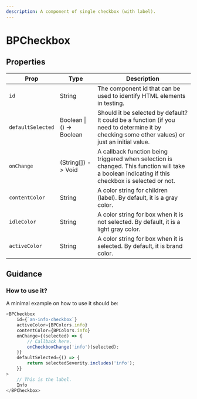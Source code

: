 ```yaml
---
description: A component of single checkbox (with label).
---
```


# BPCheckbox

## Properties

| Prop              | Type                      | Description                                                                                                                                      |
| ----------------- | ------------------------- | ------------------------------------------------------------------------------------------------------------------------------------------------ |
| `id`              | String                    | The component id that can be used to identify HTML elements in testing.                                                                          |
| `defaultSelected` |  Boolean \| () -> Boolean | Should it be selected by default? It could be a function (if you need to determine it by checking some other values) or just an initial value.   |
| `onChange`        | (String\[]) -> Void       | A callback function being triggered when selection is changed. This function will take a boolean indicating if this checkbox is selected or not. |
| `contentColor`    | String                    | A color string for children (label). By default, it is a gray color.                                                                             |
| `idleColor`       | String                    | A color string for box when it is not selected. By default, it is a light gray color.                                                            |
| `activeColor`     | String                    | A color string for box when it is selected. By default, it is brand color.                                                                       |

## Guidance

### How to use it?

A minimal example on how to use it should be:

```javascript
<BPCheckbox
    id={`an-info-checkbox`}
    activeColor={BPColors.info}
    contentColor={BPColors.info}
    onChange={(selected) => {
        // Callback here.
        onCheckboxChange('info')(selected);
    }}
    defaultSelected={() => {
        return selectedSeverity.includes('info');
    }}
>
    // This is the label.
    Info
</BPCheckbox>
```
